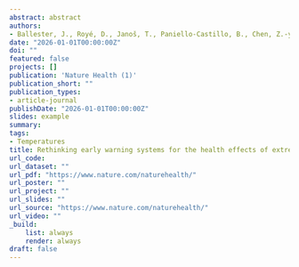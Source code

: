 ```yaml
---
abstract: abstract
authors:
- Ballester, J., Royé, D., Janoš, T., Paniello-Castillo, B., Chen, Z.-y., Thompson, A., Ruiz-Cabrejos, J., et al.
date: "2026-01-01T00:00:00Z"
doi: ""
featured: false
projects: []
publication: 'Nature Health (1)'
publication_short: ""
publication_types:
- article-journal
publishDate: "2026-01-01T00:00:00Z"
slides: example
summary: 
tags:
- Temperatures
title: Rethinking early warning systems for the health effects of extreme heat.
url_code:
url_dataset: ""
url_pdf: "https://www.nature.com/naturehealth/"
url_poster: ""
url_project: ""
url_slides: ""
url_source: "https://www.nature.com/naturehealth/"
url_video: ""
_build:
    list: always
    render: always
draft: false
---
```

